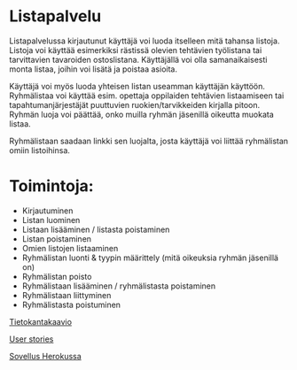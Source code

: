 # Listapalvelu

Listapalvelussa kirjautunut käyttäjä voi luoda itselleen mitä tahansa listoja. Listoja voi käyttää esimerkiksi rästissä olevien tehtävien työlistana tai tarvittavien tavaroiden ostoslistana. Käyttäjällä voi olla samanaikaisesti monta listaa, joihin voi lisätä ja poistaa asioita. 

Käyttäjä voi myös luoda yhteisen listan useamman käyttäjän käyttöön. Ryhmälistaa voi käyttää esim. opettaja oppilaiden tehtävien listaamiseen tai tapahtumanjärjestäjät puuttuvien ruokien/tarvikkeiden kirjalla pitoon. Ryhmän luoja voi päättää, onko muilla ryhmän jäsenillä oikeutta muokata listaa. 

Ryhmälistaan saadaan linkki sen luojalta, josta käyttäjä voi liittää ryhmälistan omiin listoihinsa. 

# Toimintoja:

* Kirjautuminen
* Listan luominen
* Listaan lisääminen / listasta poistaminen
* Listan poistaminen
* Omien listojen listaaminen
* Ryhmälistan luonti & tyypin määrittely (mitä oikeuksia ryhmän jäsenillä on)
* Ryhmälistan poisto 
* Ryhmälistaan lisääminen / ryhmälistasta poistaminen
* Ryhmälistaan liittyminen
* Ryhmälistasta poistuminen


[Tietokantakaavio](https://yuml.me/cd161330.png)

[User stories](https://github.com/inkeriV/Listapalvelu/blob/master/documentation/user-story.txt)

[Sovellus Herokussa](lista-palvelu-iv-herokuapp.com)

